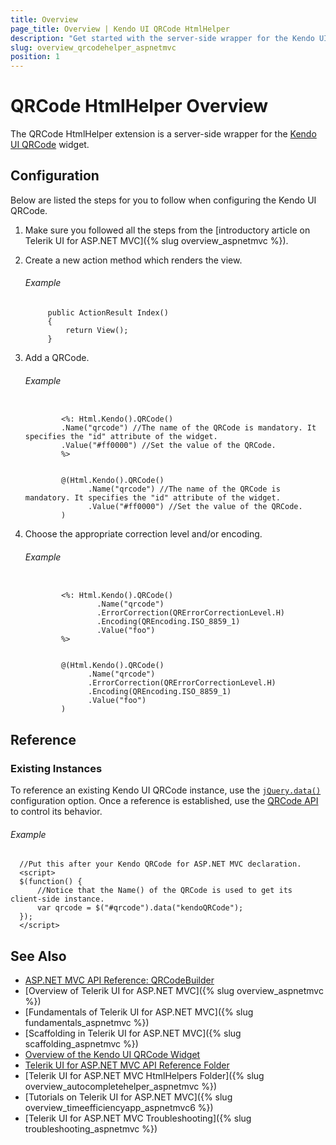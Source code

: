 ```yaml
---
title: Overview
page_title: Overview | Kendo UI QRCode HtmlHelper
description: "Get started with the server-side wrapper for the Kendo UI QRCode widget for ASP.NET MVC."
slug: overview_qrcodehelper_aspnetmvc
position: 1
---
```


# QRCode HtmlHelper Overview

The QRCode HtmlHelper extension is a server-side wrapper for the [Kendo UI QRCode](https://demos.telerik.com/kendo-ui/qrcode/index) widget.

## Configuration

Below are listed the steps for you to follow when configuring the Kendo UI QRCode.

1. Make sure you followed all the steps from the [introductory article on Telerik UI for ASP.NET MVC]({% slug overview_aspnetmvc %}).

1. Create a new action method which renders the view.

    ###### Example

            public ActionResult Index()
            {
                return View();
            }

1. Add a QRCode.

    ###### Example

    ```tab-ASPX

            <%: Html.Kendo().QRCode()
            .Name("qrcode") //The name of the QRCode is mandatory. It specifies the "id" attribute of the widget.
            .Value("#ff0000") //Set the value of the QRCode.
            %>
    ```
    ```tab-Razor

            @(Html.Kendo().QRCode()
                  .Name("qrcode") //The name of the QRCode is mandatory. It specifies the "id" attribute of the widget.
                  .Value("#ff0000") //Set the value of the QRCode.
            )
    ```

1. Choose the appropriate correction level and/or encoding.

    ###### Example

    ```tab-ASPX

            <%: Html.Kendo().QRCode()
                    .Name("qrcode")
                    .ErrorCorrection(QRErrorCorrectionLevel.H)
                    .Encoding(QREncoding.ISO_8859_1)
                    .Value("foo")
            %>
    ```
    ```tab-Razor

            @(Html.Kendo().QRCode()
                  .Name("qrcode")
                  .ErrorCorrection(QRErrorCorrectionLevel.H)
                  .Encoding(QREncoding.ISO_8859_1)
                  .Value("foo")
            )
    ```

## Reference

### Existing Instances

To reference an existing Kendo UI QRCode instance, use the [`jQuery.data()`](http://api.jquery.com/jQuery.data/) configuration option. Once a reference is established, use the [QRCode API](http://docs.telerik.com/kendo-ui/api/javascript/dataviz/ui/qrcode#methods) to control its behavior.

###### Example

      //Put this after your Kendo QRCode for ASP.NET MVC declaration.
      <script>
      $(function() {
          //Notice that the Name() of the QRCode is used to get its client-side instance.
          var qrcode = $("#qrcode").data("kendoQRCode");
      });
      </script>

## See Also

* [ASP.NET MVC API Reference: QRCodeBuilder](http://docs.telerik.com/kendo-ui/api/Kendo.Mvc.UI.Fluent/QRCodeBuilder)
* [Overview of Telerik UI for ASP.NET MVC]({% slug overview_aspnetmvc %})
* [Fundamentals of Telerik UI for ASP.NET MVC]({% slug fundamentals_aspnetmvc %})
* [Scaffolding in Telerik UI for ASP.NET MVC]({% slug scaffolding_aspnetmvc %})
* [Overview of the Kendo UI QRCode Widget](http://docs.telerik.com/kendo-ui/controls/barcodes/qrcode/overview)
* [Telerik UI for ASP.NET MVC API Reference Folder](http://docs.telerik.com/kendo-ui/api/Kendo.Mvc/AggregateFunction)
* [Telerik UI for ASP.NET MVC HtmlHelpers Folder]({% slug overview_autocompletehelper_aspnetmvc %})
* [Tutorials on Telerik UI for ASP.NET MVC]({% slug overview_timeefficiencyapp_aspnetmvc6 %})
* [Telerik UI for ASP.NET MVC Troubleshooting]({% slug troubleshooting_aspnetmvc %})
